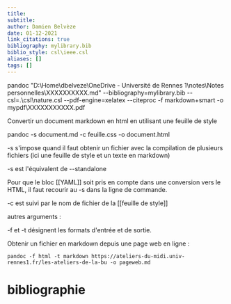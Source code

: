 ```yaml
---
title: 
subtitle:
author: Damien Belvèze
date: 01-12-2021
link_citations: true
bibliography: mylibrary.bib
biblio_style: csl\ieee.csl
aliases: []
tags: []
---
```


pandoc "D:\Home\dbelveze\OneDrive - Université de Rennes 1\notes\Notes personnelles\XXXXXXXXXX.md" --bibliography=mylibrary.bib --csl=.\csl\nature.csl --pdf-engine=xelatex --citeproc -f markdown+smart -o mypdf\XXXXXXXXXXX.pdf

Convertir un document markdown en html en utilisant une feuille de style 

pandoc  -s document.md -c feuille.css -o document.html

-s s'impose quand il faut obtenir un fichier avec la compilation de plusieurs fichiers (ici une feuille de style et un texte en markdown)

-s est l'équivalent de --standalone

Pour que le bloc [[YAML]] soit pris en compte dans une conversion vers le HTML, il faut recourir au -s dans la ligne de commande. 

-c est suivi par le nom de fichier de la [[feuille de style]]

autres arguments : 

-f et -t désignent les formats d'entrée et de sortie. 

Obtenir un fichier en markdown depuis une page web en ligne : 

`pandoc -f html -t markdown https://ateliers-du-midi.univ-rennes1.fr/les-ateliers-de-la-bu -o pageweb.md`






# bibliographie

